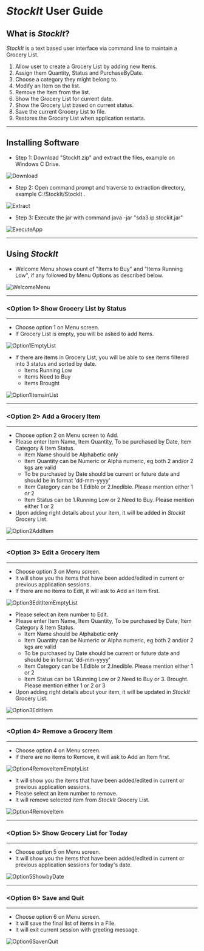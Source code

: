 # *StockIt* User Guide


## What is *StockIt*?

*StockIt* is a text based user interface via command line to maintain a Grocery List.
1. Allow user to create a Grocery List by adding new Items.
2. Assign them Quantity, Status and PurchaseByDate.
3. Choose a category they might belong to.
4. Modify an Item on the list.
5. Remove the Item from the list.
6. Show the Grocery List for current date.
7. Show the Grocery List based on current status.
8. Save the current Grocery List to file.
9. Restores the Grocery List when application restarts.

------------
## Installing Software

- Step 1: Download "StockIt.zip" and extract the files, example on Windows C Drive.

![Download](https://github.com/GazalaS/StockIt/blob/master/doc/img/zipsave.PNG)

- Step 2: Open command prompt and traverse to extraction directory, example C:/StockIt/StockIt .

![Extract](https://github.com/GazalaS/StockIt/blob/master/doc/img/extractfiles.PNG)

- Step 3: Execute the jar with command 
			java -jar "sda3.ip.stockit.jar"

			
![ExecuteApp](https://github.com/GazalaS/StockIt/blob/master/doc/img/executeapp.PNG)	

------------
## Using *StockIt*

- Welcome Menu shows count of "Items to Buy" and "Items Running Low", if any followed by Menu Options as described below.

![WelcomeMenu](https://github.com/GazalaS/StockIt/blob/master/doc/img/welcomemenu.PNG)	

------------
### <Option 1> Show Grocery List by Status
------------
- Choose option 1 on Menu screen.
- If Grocery List is empty, you will be asked to add Items.

![Option1EmptyList](https://github.com/GazalaS/StockIt/blob/master/doc/img/op1emptylist.PNG)

- If there are items in Grocery List, you will be able to see items filtered into 3 status and sorted by date.
	- Items Running Low
	- Items Need to Buy
	- Items Brought

![Option1ItemsinList](https://github.com/GazalaS/StockIt/blob/master/doc/img/op1availableitems.PNG)

------------
### <Option 2> Add a Grocery Item
------------

- Choose option 2 on Menu screen to Add.
- Please enter Item Name, Item Quantity, To be purchased by Date, Item Category & Item Status.
	- Item Name should be Alphabetic only
	- Item Quantity can be Numeric or Alpha numeric, eg both 2 and/or 2 kgs are valid
	- To be purchased by Date should be current or future date and should be in format 'dd-mm-yyyy'
	- Item Category can be 1.Edible or 2.Inedible. Please mention either 1 or 2
	- Item Status can be 1.Running Low or 2.Need to Buy. Please mention either 1 or 2
- Upon adding right details about your item, it will be added in *StockIt* Grocery List.

![Option2AddItem](https://github.com/GazalaS/StockIt/blob/master/doc/img/op2additem.PNG)

------------
### <Option 3> Edit a Grocery Item
------------

- Choose option 3 on Menu screen.
- It will show you the items that have been added/edited in current or previous application sessions.
- If there are no items to Edit, it will ask to Add an Item first.

![Option3EditItemEmptyList](https://github.com/GazalaS/StockIt/blob/master/doc/img/op3edititememptylist.PNG)

- Please select an item number to Edit.
- Please enter Item Name, Item Quantity, To be purchased by Date, Item Category & Item Status.
	- Item Name should be Alphabetic only
	- Item Quantity can be Numeric or Alpha numeric, eg both 2 and/or 2 kgs are valid
	- To be purchased by Date should be current or future date and should be in format 'dd-mm-yyyy'
	- Item Category can be 1.Edible or 2.Inedible. Please mention either 1 or 2
	- Item Status can be 1.Running Low or 2.Need to Buy or 3. Brought. Please mention either 1 or 2 or 3
- Upon adding right details about your item, it will be updated in *StockIt* Grocery List.

![Option3EditItem](https://github.com/GazalaS/StockIt/blob/master/doc/img/op3edititem.PNG)

------------
### <Option 4> Remove a Grocery Item
------------

- Choose option 4 on Menu screen.
- If there are no items to Remove, it will ask to Add an Item first.

![Option4RemoveItemEmptyList](https://github.com/GazalaS/StockIt/blob/master/doc/img/op4removeitememptylist.PNG)

- It will show you the items that have been added/edited in current or previous application sessions.
- Please select an item number to remove.
- It will remove selected item from *StockIt* Grocery List.


![Option4RemoveItem](https://github.com/GazalaS/StockIt/blob/master/doc/img/op4removeitem.PNG)

------------
### <Option 5> Show Grocery List for Today
------------

- Choose option 5 on Menu screen.
- It will show you the items that have been added/edited in current or previous application sessions for today's date.

![Option5ShowbyDate](https://github.com/GazalaS/StockIt/blob/master/doc/img/op5showbydate.PNG)

------------
### <Option 6> Save and Quit
------------

- Choose option 6 on Menu screen.
- It will save the final list of items in a File.
- It will exit current session with greeting message.

![Option6SavenQuit](https://github.com/GazalaS/StockIt/blob/master/doc/img/op6savenquit.PNG)

